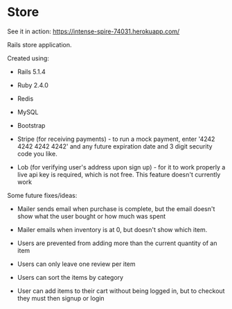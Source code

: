 # Store
See it in action: https://intense-spire-74031.herokuapp.com/

Rails store application.

Created using:

* Rails 5.1.4

* Ruby 2.4.0

* Redis

* MySQL

* Bootstrap

* Stripe (for receiving payments) - to run a mock payment, enter '4242 4242 4242 4242' and any future expiration date and 3 digit security code you like.

* Lob (for verifying user's address upon sign up) - for it to work properly a live api key is required, which is not free. This feature doesn't currently work

Some future fixes/ideas:

* Mailer sends email when purchase is complete, but the email doesn't show what the user bought or how much was spent

* Mailer emails when inventory is at 0, but doesn't show which item.

* Users are prevented from adding more than the current quantity of an item

* Users can only leave one review per item

* Users can sort the items by category

* User can add items to their cart without being logged in, but to checkout they must then signup or login
